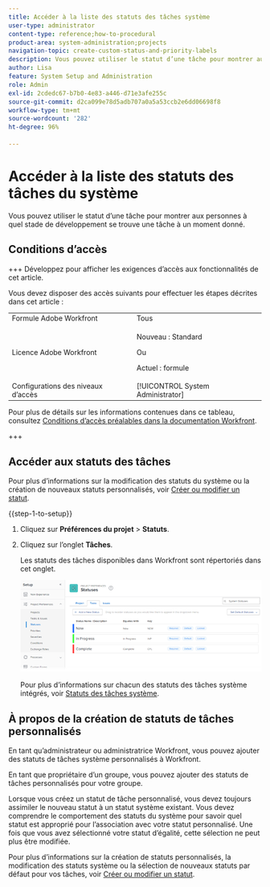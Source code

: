 ```yaml
---
title: Accéder à la liste des statuts des tâches système
user-type: administrator
content-type: reference;how-to-procedural
product-area: system-administration;projects
navigation-topic: create-custom-status-and-priority-labels
description: Vous pouvez utiliser le statut d’une tâche pour montrer aux personnes à quel stade de développement se trouve une tâche à un moment donné.
author: Lisa
feature: System Setup and Administration
role: Admin
exl-id: 2cdedc67-b7b0-4e83-a446-d71e3afe255c
source-git-commit: d2ca099e78d5adb707a0a5a53ccb2e6dd06698f8
workflow-type: tm+mt
source-wordcount: '282'
ht-degree: 96%

---
```


# Accéder à la liste des statuts des tâches du système

Vous pouvez utiliser le statut d’une tâche pour montrer aux personnes à quel stade de développement se trouve une tâche à un moment donné.

## Conditions d’accès

+++ Développez pour afficher les exigences d’accès aux fonctionnalités de cet article.

Vous devez disposer des accès suivants pour effectuer les étapes décrites dans cet article :

<table style="table-layout:auto"> 
 <col> 
 <col> 
 <tbody> 
  <tr> 
   <td role="rowheader">Formule Adobe Workfront</td> 
   <td>Tous</td> 
  </tr> 
  <tr> 
  <tr> 
   <td role="rowheader">Licence Adobe Workfront</td> 
   <td><p>Nouveau : Standard</p>
       <p>Ou</p>
       <p>Actuel : formule</p></td>
  </tr> 
  </tr> 
  <tr> 
   <td role="rowheader">Configurations des niveaux d’accès</td> 
   <td>[!UICONTROL System Administrator]</td>
  </tr> 
 </tbody> 
</table>

Pour plus de détails sur les informations contenues dans ce tableau, consultez [Conditions d’accès préalables dans la documentation Workfront](/help/quicksilver/administration-and-setup/add-users/access-levels-and-object-permissions/access-level-requirements-in-documentation.md).

+++

## Accéder aux statuts des tâches

Pour plus d’informations sur la modification des statuts du système ou la création de nouveaux statuts personnalisés, voir [Créer ou modifier un statut](../../../administration-and-setup/customize-workfront/creating-custom-status-and-priority-labels/create-or-edit-a-status.md).

{{step-1-to-setup}}

1. Cliquez sur **Préférences du projet** > **Statuts**.

1. Cliquez sur l’onglet **Tâches**.

   Les statuts des tâches disponibles dans Workfront sont répertoriés dans cet onglet.

   ![&#x200B; Statut de la tâche &#x200B;](assets/task-status.png)

   Pour plus d’informations sur chacun des statuts des tâches système intégrés, voir [Statuts des tâches système](../../../administration-and-setup/customize-workfront/creating-custom-status-and-priority-labels/system-task-statuses.md).

## À propos de la création de statuts de tâches personnalisés

En tant qu’administrateur ou administratrice Workfront, vous pouvez ajouter des statuts de tâches système personnalisés à Workfront.

En tant que propriétaire d’un groupe, vous pouvez ajouter des statuts de tâches personnalisés pour votre groupe.

Lorsque vous créez un statut de tâche personnalisé, vous devez toujours assimiler le nouveau statut à un statut système existant. Vous devez comprendre le comportement des statuts du système pour savoir quel statut est approprié pour l’association avec votre statut personnalisé. Une fois que vous avez sélectionné votre statut d’égalité, cette sélection ne peut plus être modifiée.

Pour plus d’informations sur la création de statuts personnalisés, la modification des statuts système ou la sélection de nouveaux statuts par défaut pour vos tâches, voir [Créer ou modifier un statut](../../../administration-and-setup/customize-workfront/creating-custom-status-and-priority-labels/create-or-edit-a-status.md).

